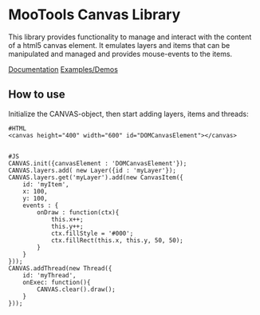 MooTools Canvas Library
===========

This library provides functionality to manage and interact with the content of a html5 canvas element. It emulates layers and items that can be manipulated and managed and provides mouse-events to the items. 

[Documentation](http://forvar.de/js/mcl/docs.CANVAS.html)
[Examples/Demos](http://forvar.de/js/mcl/examples.html)

How to use
----------

Initialize the CANVAS-object, then start adding layers, items and threads:

	#HTML
	<canvas height="400" width="600" id="DOMCanvasElement"></canvas>


	#JS
	CANVAS.init({canvasElement : 'DOMCanvasElement'});
	CANVAS.layers.add( new Layer({id : 'myLayer'});
	CANVAS.layers.get('myLayer').add(new CanvasItem({
		id: 'myItem',
		x: 100,
		y: 100,
		events : {
			onDraw : function(ctx){
				this.x++;
				this.y++;
				ctx.fillStyle = '#000';
				ctx.fillRect(this.x, this.y, 50, 50);
			}
		}
	}));
	CANVAS.addThread(new Thread({ 
		id: 'myThread',
		onExec: function(){
			CANVAS.clear().draw();
		}
	}));
